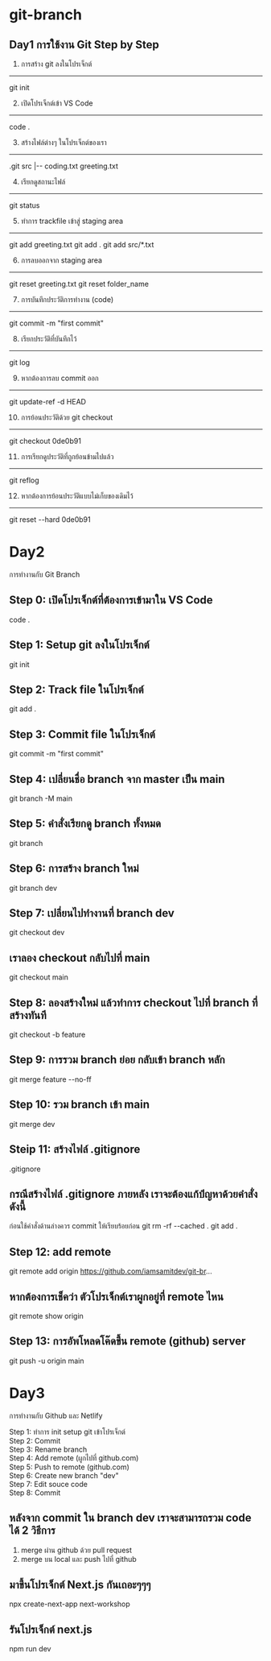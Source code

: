 # git-branch
Day1
การใช้งาน Git Step by Step
-------------------------------------------
1. การสร้าง git ลงในโปรเจ็กต์
---
git init

2. เปิดโปรเจ็กต์เข้า VS Code
---
code .

3. สร้างไฟล์ต่างๆ ในโปรเจ็กต์ของเรา
---
.git
src
   |-- coding.txt
greeting.txt

4. เรียกดูสถานะไฟล์
---
git status

5. ทำการ trackfile เข้าสู่ staging area
---
git add greeting.txt
git add .
git add src/*.txt

6. การลบออกจาก staging area
---
git reset greeting.txt
git reset folder_name

7. การบันทึกประวัติการทำงาน (code)
---
git commit -m "first commit"

8. เรียกประวัติที่บันทึกไว้
---
git log

9. หากต้องการลบ commit ออก
---
git update-ref -d HEAD

10. การย้อนประวัติด้วย git checkout
---
git checkout 0de0b91

11. การเรียกดูประวัติที่ถูกย้อนข้ามไปแล้ว
---
git reflog

12. หากต้องการย้อนประวัติแบบไม่เก็บของเดิมไว้
---
git reset --hard 0de0b91

Day2
=========================
การทำงานกับ Git Branch

Step 0: เปิดโปรเจ็กต์ที่ต้องการเข้ามาใน VS Code
---
code .

Step 1: Setup git ลงในโปรเจ็กต์
---
git init

Step 2: Track file ในโปรเจ็กต์
---
git add .

Step 3: Commit file ในโปรเจ็กต์
---
git commit -m "first commit"

Step 4: เปลี่ยนชื่อ branch จาก master เป็น main
---
git branch -M main

Step 5: คำสั่งเรียกดู branch ทั้งหมด
---
git branch

Step 6: การสร้าง branch ใหม่
---
git branch dev

Step 7: เปลี่ยนไปทำงานที่ branch dev
---
git checkout dev

เราลอง checkout กลับไปที่ main
---
git checkout main

Step 8: ลองสร้างใหม่ แล้วทำการ checkout ไปที่ branch ที่สร้างทันที
---
git checkout -b feature


Step 9: การรวม branch  ย่อย กลับเข้า branch หลัก
---
git merge feature --no-ff

Step 10: รวม branch เข้า main
---
git merge dev

Steip 11: สร้างไฟล์ .gitignore
---
.gitignore

กรณีสร้างไฟล์ .gitignore ภายหลัง เราจะต้องแก้ปํญหาด้วยคำสั่งดังนี้
---
ก่อนใช้คำสั่งด้านล่างควร commit ให้เรียบร้อยก่อน
git rm -rf --cached .
git add .

Step 12: add remote
---
git remote add origin https://github.com/iamsamitdev/git-br...


หากต้องการเช็คว่า ตัวโปรเจ็กต์เราผูกอยู่ที่ remote ไหน
---
git remote show origin

Step 13: การอัพโหลดโค๊ดขึ้น remote (github) server
---
git push -u origin main

Day3
=========================
การทำงานกับ Github และ Netlify

Step 1: ทำการ init setup git เข้าโปรเจ็กต์<br />
Step 2: Commit<br />
Step 3: Rename branch<br />
Step 4: Add remote (ผูกไปที่ github.com)<br />
Step 5: Push to remote (github.com)<br />
Step 6: Create new branch "dev"<br />
Step 7: Edit souce code<br />
Step 8: Commit<br />

หลังจาก commit ใน branch dev
เราจะสามารถรวม code ได้ 2 วิธีการ
---
1. merge ผ่าน github ด้วย pull request
2. merge บน local และ push ไปที่ github

มาขึ้นโปรเจ็กต์ Next.js กันเถอะๆๆๆ
----
npx create-next-app next-workshop

รันโปรเจ็กต์ next.js
----
npm run dev
